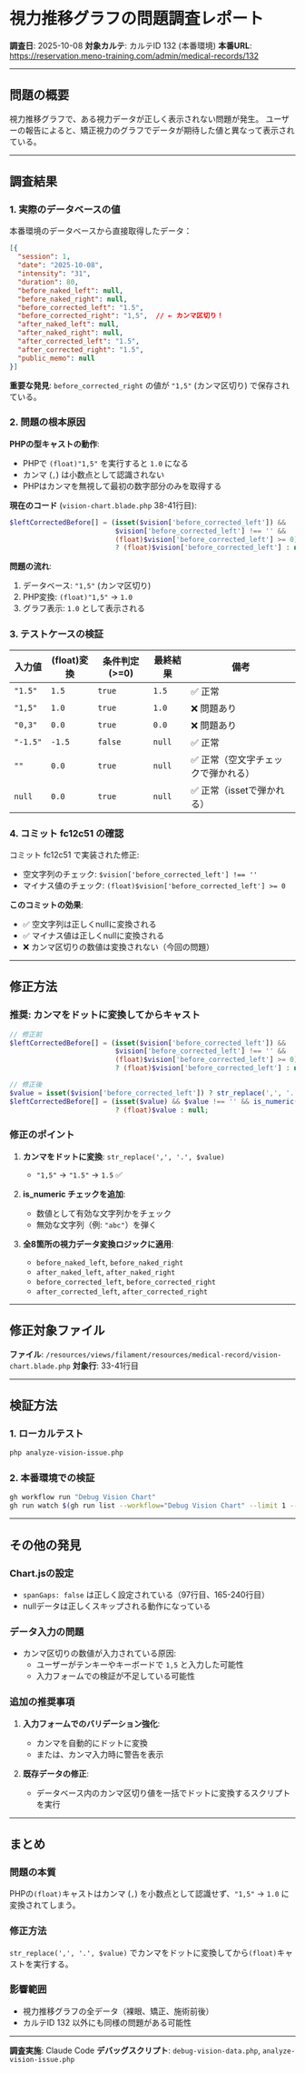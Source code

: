 # 視力推移グラフの問題調査レポート

**調査日**: 2025-10-08
**対象カルテ**: カルテID 132 (本番環境)
**本番URL**: https://reservation.meno-training.com/admin/medical-records/132

---

## 問題の概要

視力推移グラフで、ある視力データが正しく表示されない問題が発生。
ユーザーの報告によると、矯正視力のグラフでデータが期待した値と異なって表示されている。

---

## 調査結果

### 1. 実際のデータベースの値

本番環境のデータベースから直接取得したデータ：

```json
[{
  "session": 1,
  "date": "2025-10-08",
  "intensity": "31",
  "duration": 80,
  "before_naked_left": null,
  "before_naked_right": null,
  "before_corrected_left": "1.5",
  "before_corrected_right": "1,5",  // ← カンマ区切り！
  "after_naked_left": null,
  "after_naked_right": null,
  "after_corrected_left": "1.5",
  "after_corrected_right": "1.5",
  "public_memo": null
}]
```

**重要な発見**: `before_corrected_right` の値が `"1,5"` (カンマ区切り) で保存されている。

### 2. 問題の根本原因

**PHPの型キャストの動作**:
- PHPで `(float)"1,5"` を実行すると `1.0` になる
- カンマ (`,`) は小数点として認識されない
- PHPはカンマを無視して最初の数字部分のみを取得する

**現在のコード** (`vision-chart.blade.php` 38-41行目):
```php
$leftCorrectedBefore[] = (isset($vision['before_corrected_left']) &&
                          $vision['before_corrected_left'] !== '' &&
                          (float)$vision['before_corrected_left'] >= 0)
                          ? (float)$vision['before_corrected_left'] : null;
```

**問題の流れ**:
1. データベース: `"1,5"` (カンマ区切り)
2. PHP変換: `(float)"1,5"` → `1.0`
3. グラフ表示: `1.0` として表示される

### 3. テストケースの検証

| 入力値 | (float)変換 | 条件判定 (>=0) | 最終結果 | 備考 |
|--------|-------------|----------------|----------|------|
| `"1.5"` | `1.5` | `true` | `1.5` | ✅ 正常 |
| `"1,5"` | `1.0` | `true` | `1.0` | ❌ 問題あり |
| `"0,3"` | `0.0` | `true` | `0.0` | ❌ 問題あり |
| `"-1.5"` | `-1.5` | `false` | `null` | ✅ 正常 |
| `""` | `0.0` | `true` | `null` | ✅ 正常（空文字チェックで弾かれる） |
| `null` | `0.0` | `true` | `null` | ✅ 正常（issetで弾かれる） |

### 4. コミット fc12c51 の確認

コミット fc12c51 で実装された修正:
- 空文字列のチェック: `$vision['before_corrected_left'] !== ''`
- マイナス値のチェック: `(float)$vision['before_corrected_left'] >= 0`

**このコミットの効果**:
- ✅ 空文字列は正しくnullに変換される
- ✅ マイナス値は正しくnullに変換される
- ❌ カンマ区切りの数値は変換されない（今回の問題）

---

## 修正方法

### 推奨: カンマをドットに変換してからキャスト

```php
// 修正前
$leftCorrectedBefore[] = (isset($vision['before_corrected_left']) &&
                          $vision['before_corrected_left'] !== '' &&
                          (float)$vision['before_corrected_left'] >= 0)
                          ? (float)$vision['before_corrected_left'] : null;

// 修正後
$value = isset($vision['before_corrected_left']) ? str_replace(',', '.', $vision['before_corrected_left']) : null;
$leftCorrectedBefore[] = (isset($value) && $value !== '' && is_numeric($value) && (float)$value >= 0)
                          ? (float)$value : null;
```

### 修正のポイント

1. **カンマをドットに変換**: `str_replace(',', '.', $value)`
   - `"1,5"` → `"1.5"` → `1.5` ✅

2. **is_numeric チェックを追加**:
   - 数値として有効な文字列かをチェック
   - 無効な文字列（例: `"abc"`）を弾く

3. **全8箇所の視力データ変換ロジックに適用**:
   - `before_naked_left`, `before_naked_right`
   - `after_naked_left`, `after_naked_right`
   - `before_corrected_left`, `before_corrected_right`
   - `after_corrected_left`, `after_corrected_right`

---

## 修正対象ファイル

**ファイル**: `/resources/views/filament/resources/medical-record/vision-chart.blade.php`
**対象行**: 33-41行目

---

## 検証方法

### 1. ローカルテスト
```bash
php analyze-vision-issue.php
```

### 2. 本番環境での検証
```bash
gh workflow run "Debug Vision Chart"
gh run watch $(gh run list --workflow="Debug Vision Chart" --limit 1 --json databaseId -q '.[0].databaseId')
```

---

## その他の発見

### Chart.jsの設定
- `spanGaps: false` は正しく設定されている（97行目、165-240行目）
- nullデータは正しくスキップされる動作になっている

### データ入力の問題
- カンマ区切りの数値が入力されている原因:
  - ユーザーがテンキーやキーボードで `1,5` と入力した可能性
  - 入力フォームでの検証が不足している可能性

### 追加の推奨事項
1. **入力フォームでのバリデーション強化**:
   - カンマを自動的にドットに変換
   - または、カンマ入力時に警告を表示

2. **既存データの修正**:
   - データベース内のカンマ区切り値を一括でドットに変換するスクリプトを実行

---

## まとめ

### 問題の本質
PHPの`(float)`キャストはカンマ (`,`) を小数点として認識せず、`"1,5"` → `1.0` に変換されてしまう。

### 修正方法
`str_replace(',', '.', $value)` でカンマをドットに変換してから`(float)`キャストを実行する。

### 影響範囲
- 視力推移グラフの全データ（裸眼、矯正、施術前後）
- カルテID 132 以外にも同様の問題がある可能性

---

**調査実施**: Claude Code
**デバッグスクリプト**: `debug-vision-data.php`, `analyze-vision-issue.php`
